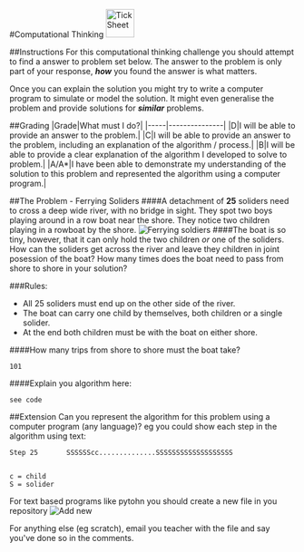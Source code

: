 #Computational Thinking <img src="../../Resources/brain.png" width=50px alt="Tick Sheet">


##Instructions
For this computational thinking challenge you should attempt to find a answer to problem set below. The answer to the problem is only part of your response, ***how*** you found the answer is what matters.

Once you can explain the solution you might try to write a computer program to simulate or model the solution. It might even generalise the problem and provide solutions for ***similar*** problems.

##Grading
|Grade|What must I do?|
|-----|---------------|
|D|I will be able to provide an answer to the problem.|
|C|I will be able to provide an answer to the problem, including an explanation of the algorithm / process.|
|B|I will be able to provide a clear explanation of the algorithm I developed to solve to problem.|
|A/A*|I have been able to demonstrate my understanding of the solution to this problem and represented the algorithm using a computer program.|

##The Problem - Ferrying Soliders
####A detachment of **25** soliders need to cross a deep wide river, with no bridge in sight. They spot two boys playing around in a row boat near the shore. They notice two children playing in a rowboat by the shore.
![Ferrying soldiers](../../Resources/ferrying.png)
####The boat is so tiny, however, that it can only hold the two children *or* one of the soliders. How can the soliders get across the river and leave they children in joint posession of the boat? How many times does the boat need to pass from shore to shore in your solution?

###Rules:
- All 25 soliders must end up on the other side of the river.
- The boat can carry one child by themselves, both children or a single solider.
- At the end both children must be with the boat on either shore.

####How many trips from shore to shore must the boat take?
```
101
```
####Explain you algorithm here:
```
see code
```

##Extension
Can you represent the algorithm for this problem using a computer program (any language)?
eg you could show each step in the algorithm using text:

```
Step 25       SSSSSScc..............SSSSSSSSSSSSSSSSSSS


c = child
S = solider
```       

For text based programs like pytohn you should create a new file in you repository
![Add new](../../Resources/new.png)

For anything else (eg scratch), email you teacher with the file and say you've done so in the comments.
